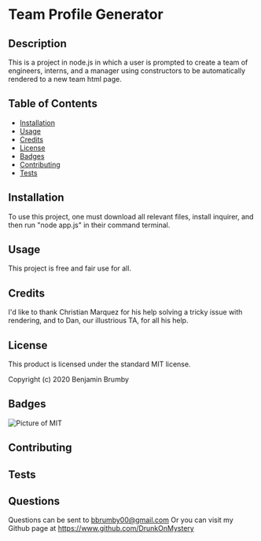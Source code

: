 
# Team Profile Generator

## Description 

This is a project in node.js in which a user is prompted to create a team of engineers, interns, and a manager using constructors to be automatically rendered to a new team html page.

## Table of Contents 

* [Installation](#installation)
* [Usage](#usage)
* [Credits](#credits)
* [License](#license)
* [Badges](#badges)
* [Contributing](#contributing)
* [Tests](#tests)


## Installation

To use this project, one must download all relevant files, install inquirer, and then run "node app.js" in their command terminal.


## Usage 

This project is free and fair use for all.


## Credits

I'd like to thank Christian Marquez for his help solving a tricky issue with rendering, and to Dan, our illustrious TA, for all his help.


## License

This product is licensed under the standard MIT license.

Copyright (c) 2020 Benjamin Brumby


## Badges

![Picture of MIT](https://img.shields.io/badge/license-MIT-blue.svg)

## Contributing



## Tests



## Questions

Questions can be sent to bbrumby00@gmail.com
Or you can visit my Github page at https://www.github.com/DrunkOnMystery